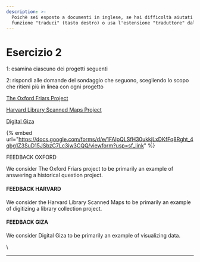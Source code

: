 ```yaml
---
description: >-
  Poichè sei esposto a documenti in inglese, se hai difficoltà aiutati  con la
  funzione "traduci" (tasto destro) o usa l'estensione "traduttore" dal browser.
---
```


# Esercizio 2

1: esamina ciascuno dei progetti seguenti

2: rispondi alle domande del sondaggio che seguono, scegliendo lo scopo che ritieni più in linea con ogni progetto&#x20;

[The Oxford Friars Project](https://oxfordfriars.wordpress.ncsu.edu)

[Harvard Library Scanned Maps Project](https://library.harvard.edu/collections/scanned-maps)

[Digital Giza](http://giza.fas.harvard.edu)&#x20;

{% embed url="https://docs.google.com/forms/d/e/1FAIpQLSfH30ukkjLxDKfFq8Rght_4qbg1Z3SuD15JSbzC7Lc3iw3CQQ/viewform?usp=sf_link" %}



FEEDBACK OXFORD

We consider The Oxford Friars project to be primarily an example of answering a historical question project.&#x20;

#### FEEDBACK HARVARD

We consider the Harvard Library Scanned Maps to be primarily an example of digitizing a library collection project.

#### FEEDBACK GIZA

We consider Digital Giza to be primarily an example of visualizing data.

\




***
